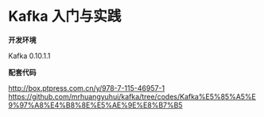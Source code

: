 # Kafka 入门与实践

**开发环境**

Kafka 0.10.1.1

**配套代码**

http://box.ptpress.com.cn/y/978-7-115-46957-1 \
https://github.com/mrhuangyuhui/kafka/tree/codes/Kafka%E5%85%A5%E9%97%A8%E4%B8%8E%E5%AE%9E%E8%B7%B5